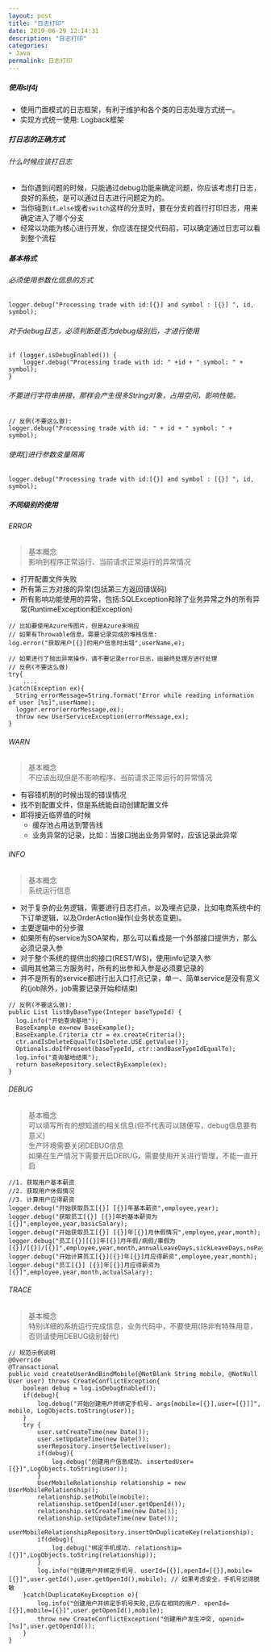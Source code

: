 ```yaml
---
layout: post
title: "日志打印"
date: 2019-06-29 12:14:31
description: "日志打印"
categories:
- Java
permalink: 日志打印
---
```


##### 使用slf4j

* 使用门面模式的日志框架，有利于维护和各个类的日志处理方式统一。
* 实现方式统一使用: Logback框架

##### 打日志的正确方式

###### 什么时候应该打日志
* 当你遇到问题的时候，只能通过debug功能来确定问题，你应该考虑打日志，良好的系统，是可以通过日志进行问题定为的。
* 当你碰到`if…else`或者`switch`这样的分支时，要在分支的首行打印日志，用来确定进入了哪个分支
* 经常以功能为核心进行开发，你应该在提交代码前，可以确定通过日志可以看到整个流程

##### 基本格式

###### 必须使用参数化信息的方式

```vim
logger.debug("Processing trade with id:[{}] and symbol : [{}] ", id, symbol);
```

###### 对于debug日志，必须判断是否为debug级别后，才进行使用

```vim
if (logger.isDebugEnabled()) {
    logger.debug("Processing trade with id: " +id + " symbol: " + symbol);
}
```

###### 不要进行字符串拼接，那样会产生很多String对象，占用空间，影响性能。

```vim
// 反例(不要这么做):
logger.debug("Processing trade with id: " + id + " symbol: " + symbol);
```
###### 使用[]进行参数变量隔离

```vim
logger.debug("Processing trade with id:[{}] and symbol : [{}] ", id, symbol);
```

##### 不同级别的使用
###### ERROR

> 基本概念  
> 影响到程序正常运行、当前请求正常运行的异常情况

* 打开配置文件失败
* 所有第三方对接的异常(包括第三方返回错误码)
* 所有影响功能使用的异常，包括:SQLException和除了业务异常之外的所有异常(RuntimeException和Exception)

```vim
// 比如要使用Azure传图片，但是Azure未响应
// 如果有Throwable信息，需要记录完成的堆栈信息:
log.error("获取用户[{}]的用户信息时出错",userName,e);
```

```vim
// 如果进行了抛出异常操作，请不要记录error日志，由最终处理方进行处理
// 反例(不要这么做)
try{
    ....
}catch(Exception ex){
  String errorMessage=String.format("Error while reading information of user [%s]",userName);
  logger.error(errorMessage,ex);
  throw new UserServiceException(errorMessage,ex);
}
```

###### WARN

> 基本概念  
> 不应该出现但是不影响程序、当前请求正常运行的异常情况

* 有容错机制的时候出现的错误情况
* 找不到配置文件，但是系统能自动创建配置文件
* 即将接近临界值的时候
  * 缓存池占用达到警告线
  * 业务异常的记录，比如：当接口抛出业务异常时，应该记录此异常

###### INFO

> 基本概念  
> 系统运行信息

* 对于复杂的业务逻辑，需要进行日志打点，以及埋点记录，比如电商系统中的下订单逻辑，以及OrderAction操作(业务状态变更)。
* 主要逻辑中的分步骤  
* 如果所有的service为SOA架构，那么可以看成是一个外部接口提供方，那么必须记录入参
* 对于整个系统的提供出的接口(REST/WS)，使用info记录入参
* 调用其他第三方服务时，所有的出参和入参是必须要记录的
* 并不是所有的service都进行出入口打点记录，单一、简单service是没有意义的(job除外，job需要记录开始和结束)

```vim
// 反例(不要这么做):
public List listByBaseType(Integer baseTypeId) {
  log.info("开始查询基地");
  BaseExample ex=new BaseExample();
  BaseExample.Criteria ctr = ex.createCriteria();
  ctr.andIsDeleteEqualTo(IsDelete.USE.getValue());
  Optionals.doIfPresent(baseTypeId, ctr::andBaseTypeIdEqualTo);
  log.info("查询基地结束");
  return baseRepository.selectByExample(ex);
}
```

###### DEBUG

> 基本概念  
> 可以填写所有的想知道的相关信息(但不代表可以随便写，debug信息要有意义)  
> 生产环境需要关闭DEBUG信息  
> 如果在生产情况下需要开启DEBUG，需要使用开关进行管理，不能一直开启  

```vim
//1. 获取用户基本薪资
//2. 获取用户休假情况
//3. 计算用户应得薪资
logger.debug("开始获取员工[{}] [{}]年基本薪资",employee,year);
logger.debug("获取员工[{}] [{}]年的基本薪资为[{}]",employee,year,basicSalary);
logger.debug("开始获取员工[{}] [{}]年[{}]月休假情况",employee,year,month);
logger.debug("员工[{}][{}]年[{}]月年假/病假/事假为[{}]/[{}]/[{}]",employee,year,month,annualLeaveDays,sickLeaveDays,noPayLeaveDays);
logger.debug("开始计算员工[{}][{}]年[{}]月应得薪资",employee,year,month);
logger.debug("员工[{}] [{}]年[{}]月应得薪资为[{}]",employee,year,month,actualSalary);
```

###### TRACE

> 基本概念  
> 特别详细的系统运行完成信息，业务代码中，不要使用(除非有特殊用意，否则请使用DEBUG级别替代)  

```vim
// 规范示例说明
@Override
@Transactional
public void createUserAndBindMobile(@NotBlank String mobile, @NotNull User user) throws CreateConflictException{
    boolean debug = log.isDebugEnabled();
    if(debug){
        log.debug("开始创建用户并绑定手机号. args[mobile=[{}],user=[{}]]", mobile, LogObjects.toString(user));
    }
    try {
        user.setCreateTime(new Date());
        user.setUpdateTime(new Date());
        userRepository.insertSelective(user);
        if(debug){
            log.debug("创建用户信息成功. insertedUser=[{}]",LogObjects.toString(user));
        }
        UserMobileRelationship relationship = new UserMobileRelationship();
        relationship.setMobile(mobile);
        relationship.setOpenId(user.getOpenId());
        relationship.setCreateTime(new Date());
        relationship.setUpdateTime(new Date());
        userMobileRelationshipRepository.insertOnDuplicateKey(relationship);
        if(debug){
            log.debug("绑定手机成功. relationship=[{}]",LogObjects.toString(relationship));
        }
        log.info("创建用户并绑定手机号. userId=[{}],openId=[{}],mobile=[{}]",user.getId(),user.getOpenId(),mobile); // 如果考虑安全，手机号记得脱敏
    }catch(DuplicateKeyException e){
        log.info("创建用户并绑定手机号失败,已存在相同的用户. openId=[{}],mobile=[{}]",user.getOpenId(),mobile);
        throw new CreateConflictException("创建用户发生冲突, openid=[%s]",user.getOpenId());
    }
}
```
